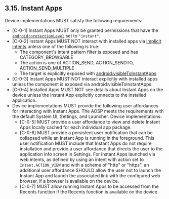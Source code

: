 ## 3.15\. Instant Apps

Device implementations MUST satisfy the following requirements:

*   [C-0-1] Instant Apps MUST only be granted permissions that have the
    [`android:protectionLevel`](
    https://developer.android.com/reference/android/R.attr#protectionLevel)
    set to `"instant"`.
*   [C-0-2] Instant Apps MUST NOT interact with installed apps via [implicit intents](https://developer.android.com/reference/android/content/Intent.html)
    unless one of the following is true:
    *   The component's intent pattern filter is exposed and has CATEGORY_BROWSABLE
    *   The action is one of ACTION_SEND, ACTION_SENDTO, ACTION_SEND_MULTIPLE
    *   The target is explicitly exposed with [android:visibleToInstantApps](https://developer.android.com/reference/android/R.attr.html#visibleToInstantApps)
*   [C-0-3] Instant Apps MUST NOT interact explicitly with installed apps unless the
    component is exposed via android:visibleToInstantApps.
*   [C-0-4] Installed Apps MUST NOT see details about Instant Apps on the
    device unless the Instant App explicitly connects to the
    installed application.
*   Device implementations MUST provide the following user affordances for
    interacting with Instant Apps. The AOSP meets the requirements with the
    default System UI, Settings, and Launcher. Device implementations:
    *   [C-0-5] MUST provide a user affordance to view and delete Instant Apps
        locally cached for each individual app package.
    *   [C-0-6] MUST provide a persistent user notification that can be
        collapsed while an Instant App is running in the foreground. This user
        notification MUST include that Instant Apps do not require installation
        and provide a user affordance that directs the user to the application
        info screen in Settings. For Instant Apps launched via web intents, as
        defined by using an intent with action set to `Intent.ACTION_VIEW` and
        with a scheme of "http" or "https", an additional user affordance
        SHOULD allow the user not to launch the Instant App and
        launch the associated link with the configured web browser, if a browser
        is available on the device.
    *   [C-0-7] MUST allow running Instant Apps to be accessed from the Recents
        function if the Recents function is available on the device.